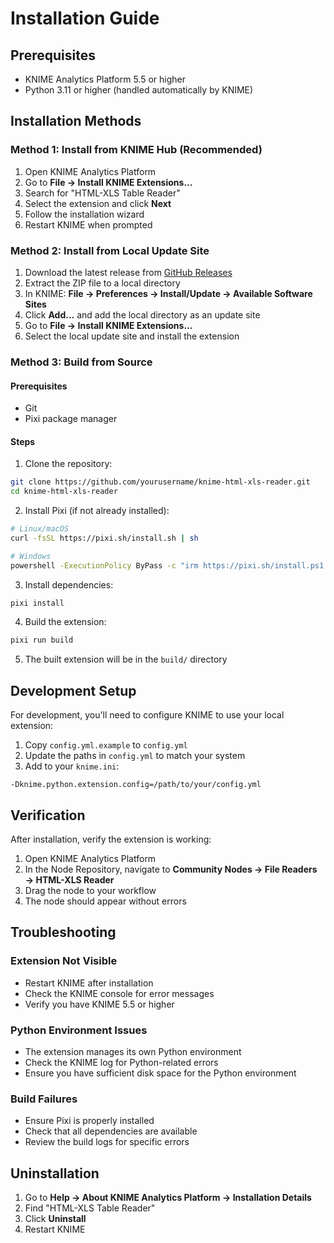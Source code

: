 # Installation Guide

## Prerequisites

- KNIME Analytics Platform 5.5 or higher
- Python 3.11 or higher (handled automatically by KNIME)

## Installation Methods

### Method 1: Install from KNIME Hub (Recommended)

1. Open KNIME Analytics Platform
2. Go to **File → Install KNIME Extensions...**
3. Search for "HTML-XLS Table Reader"
4. Select the extension and click **Next**
5. Follow the installation wizard
6. Restart KNIME when prompted

### Method 2: Install from Local Update Site

1. Download the latest release from [GitHub Releases](https://github.com/yourusername/knime-html-xls-reader/releases)
2. Extract the ZIP file to a local directory
3. In KNIME: **File → Preferences → Install/Update → Available Software Sites**
4. Click **Add...** and add the local directory as an update site
5. Go to **File → Install KNIME Extensions...**
6. Select the local update site and install the extension

### Method 3: Build from Source

#### Prerequisites
- Git
- Pixi package manager

#### Steps

1. Clone the repository:
```bash
git clone https://github.com/yourusername/knime-html-xls-reader.git
cd knime-html-xls-reader
```

2. Install Pixi (if not already installed):
```bash
# Linux/macOS
curl -fsSL https://pixi.sh/install.sh | sh

# Windows
powershell -ExecutionPolicy ByPass -c "irm https://pixi.sh/install.ps1 | iex"
```

3. Install dependencies:
```bash
pixi install
```

4. Build the extension:
```bash
pixi run build
```

5. The built extension will be in the `build/` directory

## Development Setup

For development, you'll need to configure KNIME to use your local extension:

1. Copy `config.yml.example` to `config.yml`
2. Update the paths in `config.yml` to match your system
3. Add to your `knime.ini`:
```
-Dknime.python.extension.config=/path/to/your/config.yml
```

## Verification

After installation, verify the extension is working:

1. Open KNIME Analytics Platform
2. In the Node Repository, navigate to **Community Nodes → File Readers → HTML-XLS Reader**
3. Drag the node to your workflow
4. The node should appear without errors

## Troubleshooting

### Extension Not Visible
- Restart KNIME after installation
- Check the KNIME console for error messages
- Verify you have KNIME 5.5 or higher

### Python Environment Issues
- The extension manages its own Python environment
- Check the KNIME log for Python-related errors
- Ensure you have sufficient disk space for the Python environment

### Build Failures
- Ensure Pixi is properly installed
- Check that all dependencies are available
- Review the build logs for specific errors

## Uninstallation

1. Go to **Help → About KNIME Analytics Platform → Installation Details**
2. Find "HTML-XLS Table Reader"
3. Click **Uninstall**
4. Restart KNIME

